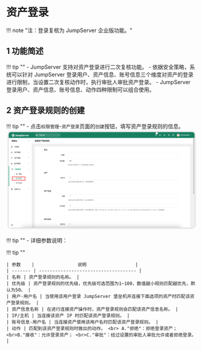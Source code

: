 # 资产登录
!!! note "注：登录复核为 JumpServer 企业版功能。"

## 1 功能简述
!!! tip ""
    - JumpServer 支持对资产登录进行二次复核功能。
    - 依据安全策略，系统可以针对 JumpServer 登录用户、资产信息、账号信息三个维度对资产的登录进行限制，当设置二次复核动作时，执行审批人审批资产登录。
    - JumpServer 登录用户、资产信息、账号信息、动作四种限制可以组合使用。

## 2 资产登录规则的创建
!!! tip ""
    - 点击`权限管理`-`资产登录`页面的`创建`按钮，填写资产登录规则的信息。
![host_acls01](../../../img/host_acls01.png)

!!! tip ""
    - 详细参数说明：

!!! tip ""

    | 参数    |                说明                  |
    | ------- | ------------------------------------ |
    | 名称 | 资产登录规则的名称。 |
    | 优先级 | 资产登录规则的优先级，优先级可选范围为1~100，数值越小规则匹配越优先，默认为50。 |
    | 用户-用户名 | 当使用该用户登录 JumpServer 堡垒机并连接下面选项的资产时匹配该资产登录规则。 |
    | 资产信息名称 | 在进行连接资产操作时，资产登录规则会匹配该资产信息名称。 |
    | IP/主机 | 当连接该资产 IP 时匹配该资产登录规则。 |
    | 账号信息-用户名 | 当连接资产使用该用户名时匹配该资产登录规则。 |
    | 动作 | 匹配到该资产登录规则时做出的动作。 <br> A."拒绝"：拒绝登录资产； <br>B."接收"：允许登录资产； <br>C."审批"：经过设置的审批人审批允许或者拒绝登录。 |
